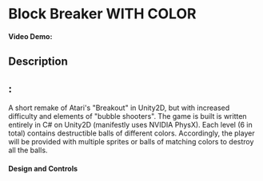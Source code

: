 # Block Breaker WITH COLOR
#### Video Demo:  <URL HERE>
#### <h2>Description<h2>:
A short remake of Atari's "Breakout" in Unity2D, but with increased difficulty and elements of "bubble shooters". The game is built is written entirely in C# on Unity2D (manifestly uses NVIDIA PhysX). Each level (6 in total) contains destructible balls of different colors. Accordingly, the player will be provided with multiple sprites or balls of matching colors to destroy all the balls.

  <h4>Design and Controls</h4>
  
